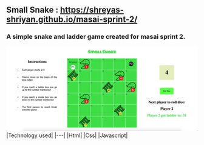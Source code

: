 ## Small Snake : https://shreyas-shriyan.github.io/masai-sprint-2/
### A simple snake and ladder game created for masai sprint 2.
![alt text](https://github.com/shreyas-shriyan/cdn/blob/master/small_snake.png)
|Technology used|
|---|
|Html|
|Css|
|Javascript|
